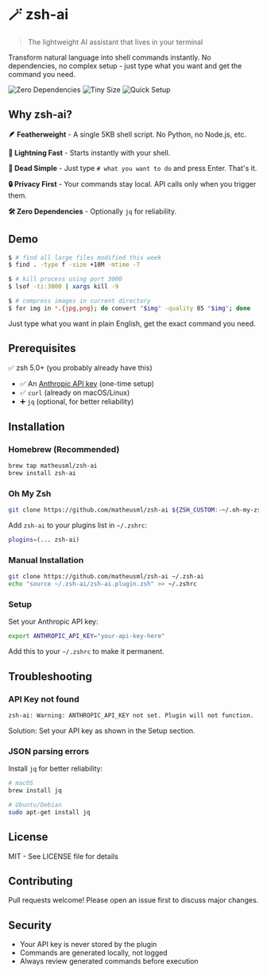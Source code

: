 # 🪄 zsh-ai

> The lightweight AI assistant that lives in your terminal

Transform natural language into shell commands instantly. No dependencies, no complex setup - just type what you want and get the command you need.

<img src="https://img.shields.io/badge/dependencies-zero-brightgreen" alt="Zero Dependencies"> <img src="https://img.shields.io/badge/size-<5KB-blue" alt="Tiny Size"> <img src="https://img.shields.io/badge/setup-30_seconds-orange" alt="Quick Setup">

## Why zsh-ai?

**🪶 Featherweight** - A single 5KB shell script. No Python, no Node.js, etc.

**🚀 Lightning Fast** - Starts instantly with your shell.

**🎯 Dead Simple** - Just type `# what you want to do` and press Enter. That's it.

**🔒 Privacy First** - Your commands stay local. API calls only when you trigger them.

**🛠️ Zero Dependencies** - Optionally `jq` for reliability.

## Demo

```bash
$ # find all large files modified this week
$ find . -type f -size +10M -mtime -7

$ # kill process using port 3000  
$ lsof -ti:3000 | xargs kill -9

$ # compress images in current directory
$ for img in *.{jpg,png}; do convert "$img" -quality 85 "$img"; done
```

Just type what you want in plain English, get the exact command you need.

## Prerequisites

 ✅ zsh 5.0+ (you probably already have this)
- ✅ An [Anthropic API key](https://console.anthropic.com/account/keys) (one-time setup)
- ✅ `curl` (already on macOS/Linux)
- ➕ `jq` (optional, for better reliability)

## Installation

### Homebrew (Recommended)

```bash
brew tap matheusml/zsh-ai
brew install zsh-ai
```

### Oh My Zsh

```bash
git clone https://github.com/matheusml/zsh-ai ${ZSH_CUSTOM:-~/.oh-my-zsh/custom}/plugins/zsh-ai
```

Add `zsh-ai` to your plugins list in `~/.zshrc`:

```bash
plugins=(... zsh-ai)
```

### Manual Installation

```bash
git clone https://github.com/matheusml/zsh-ai ~/.zsh-ai
echo "source ~/.zsh-ai/zsh-ai.plugin.zsh" >> ~/.zshrc
```

### Setup

Set your Anthropic API key:

```bash
export ANTHROPIC_API_KEY="your-api-key-here"
```

Add this to your `~/.zshrc` to make it permanent.


## Troubleshooting

### API Key not found
```bash
zsh-ai: Warning: ANTHROPIC_API_KEY not set. Plugin will not function.
```
Solution: Set your API key as shown in the Setup section.

### JSON parsing errors
Install `jq` for better reliability:
```bash
# macOS
brew install jq

# Ubuntu/Debian
sudo apt-get install jq
```

## License

MIT - See LICENSE file for details

## Contributing

Pull requests welcome! Please open an issue first to discuss major changes.

## Security

- Your API key is never stored by the plugin
- Commands are generated locally, not logged
- Always review generated commands before execution

